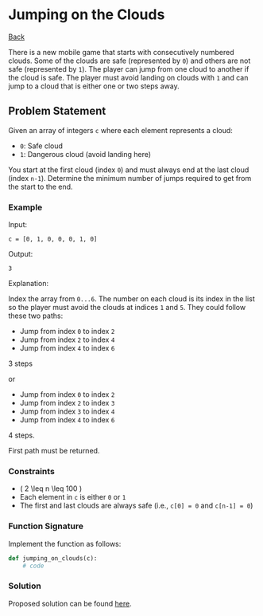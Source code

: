 
# Jumping on the Clouds

[Back](/HackerRank/Interview_Preparation_Kit/Warm_Up/warm_up.md)

There is a new mobile game that starts with consecutively numbered clouds. Some of the clouds are safe (represented by `0`) and others are not safe (represented by `1`). The player can jump from one cloud to another if the cloud is safe. The player must avoid landing on clouds with `1` and can jump to a cloud that is either one or two steps away.

## Problem Statement

Given an array of integers `c` where each element represents a cloud:
- `0`: Safe cloud
- `1`: Dangerous cloud (avoid landing here)

You start at the first cloud (index `0`) and must always end at the last cloud (index `n-1`). Determine the minimum number of jumps required to get from the start to the end.

### Example

Input:
```
c = [0, 1, 0, 0, 0, 1, 0]
```

Output:
```
3
```

Explanation:

Index the array from `0...6`. The number on each cloud is its index in the list so the player must avoid the clouds at indices `1` and `5`. They could follow these two paths: 

- Jump from index `0` to index `2`
- Jump from index `2` to index `4`
- Jump from index `4` to index `6`

3 steps

or 

- Jump from index `0` to index `2`
- Jump from index `2` to index `3`
- Jump from index `3` to index `4`
- Jump from index `4` to index `6`

4 steps.

First path must be returned.

### Constraints
- \( 2 \leq n \leq 100 \)
- Each element in `c` is either `0` or `1`
- The first and last clouds are always safe (i.e., `c[0] = 0` and `c[n-1] = 0`)

### Function Signature
Implement the function as follows:
```python
def jumping_on_clouds(c):
    # code
```

### Solution

Proposed solution can be found [here](/HackerRank/Interview_Preparation_Kit/Warm_Up/Jumping_on_the_Clouds/jumping_on_the_clouds.py).
